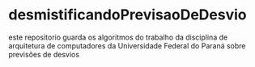 # desmistificandoPrevisaoDeDesvio
este repositorio guarda os algoritmos do trabalho da disciplina de arquitetura de computadores da Universidade Federal do Paraná sobre previsões de desvios
